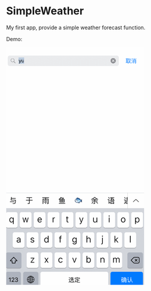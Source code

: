 # SimpleWeather
My first app, provide a simple weather forecast function.

Demo:

![image](https://github.com/SilentWalker/SimpleWeather/blob/master/screenshot.gif)
